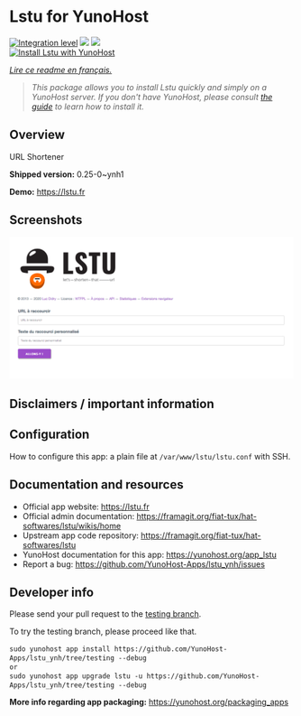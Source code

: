 <!--
N.B.: This README was automatically generated by https://github.com/YunoHost/apps/tree/master/tools/README-generator
It shall NOT be edited by hand.
-->

# Lstu for YunoHost

[![Integration level](https://dash.yunohost.org/integration/lstu.svg)](https://dash.yunohost.org/appci/app/lstu) ![](https://ci-apps.yunohost.org/ci/badges/lstu.status.svg) ![](https://ci-apps.yunohost.org/ci/badges/lstu.maintain.svg)  
[![Install Lstu with YunoHost](https://install-app.yunohost.org/install-with-yunohost.svg)](https://install-app.yunohost.org/?app=lstu)

*[Lire ce readme en français.](./README_fr.md)*

> *This package allows you to install Lstu quickly and simply on a YunoHost server.
If you don't have YunoHost, please consult [the guide](https://yunohost.org/#/install) to learn how to install it.*

## Overview

URL Shortener

**Shipped version:** 0.25-0~ynh1

**Demo:** https://lstu.fr

## Screenshots

![](./doc/screenshots/LSTU_screenshot.png)

## Disclaimers / important information

## Configuration

How to configure this app: a plain file at `/var/www/lstu/lstu.conf` with SSH.

## Documentation and resources

* Official app website: https://lstu.fr
* Official admin documentation: https://framagit.org/fiat-tux/hat-softwares/lstu/wikis/home
* Upstream app code repository: https://framagit.org/fiat-tux/hat-softwares/lstu
* YunoHost documentation for this app: https://yunohost.org/app_lstu
* Report a bug: https://github.com/YunoHost-Apps/lstu_ynh/issues

## Developer info

Please send your pull request to the [testing branch](https://github.com/YunoHost-Apps/lstu_ynh/tree/testing).

To try the testing branch, please proceed like that.
```
sudo yunohost app install https://github.com/YunoHost-Apps/lstu_ynh/tree/testing --debug
or
sudo yunohost app upgrade lstu -u https://github.com/YunoHost-Apps/lstu_ynh/tree/testing --debug
```

**More info regarding app packaging:** https://yunohost.org/packaging_apps